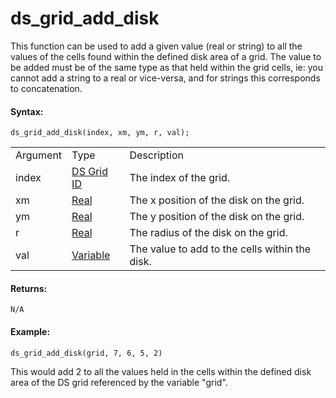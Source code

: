 # ds_grid_add_disk

This function can be used to add a given value (real or string) to all
the values of the cells found within the defined disk area of a grid.
The value to be added must be of the same type as that held within the
grid cells, ie: you cannot add a string to a real or vice-versa, and for
strings this corresponds to concatenation.

#### Syntax:

``` gml
ds_grid_add_disk(index, xm, ym, r, val);
```

|          |                                                                                                             |                                                |
|----------|-------------------------------------------------------------------------------------------------------------|------------------------------------------------|
| Argument | Type                                                                                                        | Description                                    |
| index    |  [DS Grid ID](../../../../../GameMaker_Language/GML_Reference/Data_Structures/DS_Grids/ds_grid_create)  | The index of the grid.                         |
| xm       |  [Real](../../../../../GameMaker_Language/GML_Overview/Data_Types)                                      | The x position of the disk on the grid.        |
| ym       |  [Real](../../../../../GameMaker_Language/GML_Overview/Data_Types)                                      | The y position of the disk on the grid.        |
| r        |  [Real](../../../../../GameMaker_Language/GML_Overview/Data_Types)                                      | The radius of the disk on the grid.            |
| val      |  [Variable](../../../../../GameMaker_Language/GML_Overview/Data_Types#variable)                         | The value to add to the cells within the disk. |

#### Returns:

``` gml
N/A
```

#### Example:

``` gml
ds_grid_add_disk(grid, 7, 6, 5, 2)
```

This would add 2 to all the values held in the cells within the defined
disk area of the DS grid referenced by the variable "grid".
